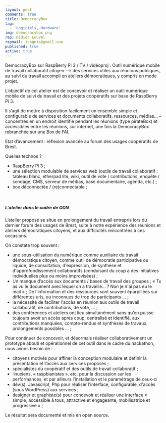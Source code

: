 ```yaml
---
layout: post
comments: true
title: DemocracyBox
tag:
  - 'Logiciels, Hardware'
img: democracybox.png
rep: Didier Louvel
repmail: icognis@gmail.com
published: true
active: true
---
```


DemocracyBox  sur RaspBerry Pi 3 / TV / vidéoproj : 
Outil numérique mobile de travail collaboratif citoyen —> des services utiles aux réunions publiques, au suivi du travail accompli en ateliers démocratiques, y compris en mode projet.


L’objectif de cet atelier est de concevoir et réaliser un outil numérique mobile de suivi du travail et des projets coopératifs sur base de RaspBerry Pi 3. 

Il s’agit de mettre à disposition facilement un ensemble simple et configurable de services et documents collaboratifs, ressources, médias… – concentrés en un endroit identifié pendant les réunions (type pirateBox) et accessibles entre les réunions, sur internet, une fois la DemocracyBox rebranchée sur une Box de FAI.

Etat d’avancement : réflexion avancée au forum des usages coopératifs de Brest.

Quelles technos ? 
- RaspBerry Pi 3 ;
- une sélection modulable de services web (outils de travail collaboratif : tableau blanc, etherpad lite, wiki, outil de vote / contributions, enquête / sondage, CMS, serveur de médias, base documentaire, agenda, etc.) ;
- box déconnectée / (re)connectable ;


<br>

##### L'atelier dans le cadre de ODN

L’atelier proposé se situe en prolongement du travail entrepris lors du dernier forum des usages de Brest, suite à notre expérience des réunions et ateliers démocratiques citoyens, et aux difficultés rencontrées à ces occasions.

On constate trop souvent :
- une sous-utilisation du numérique comme auxiliaire du travail démocratique citoyen, comme outil de démocratie participative ou liquide, de consultation, d'expression, de synthèse et d'approfondissement collaboratifs (conduisant du coup à des initiatives individuelles plus ou moins improvisées) ;
- Un manque d’accès aux documents / bases de travail des groupes ;
« Tu as vu le document avec lequel on a travaillé… ? Non je n'ai pas eu le mail » ;
De l’information et des ressources sont souvent éparpillées sur différentes urls, ou inconnues de trop de participants ... ;
- la nécessité de faciliter l'accès en réunion aux outils de travail collaboratif, de contributions, de vote, ... ;
- des conférences et ateliers ont lieu simultanément sans qu’on puisse toujours avoir un accès après coup, centralisé et identifié, aux contributions manquées, compte-rendus et synthèses de travaux, prolongements possibles ... ;

Pour continuer de concevoir, et désormais réaliser collaborativement un prototype abouti et opérationnel de cet outil dans le cadre du hackathon, nous avons besoin de :

- citoyens motivés pour affiner la conception modulaire et définir la présentation et l’accès aux services proposés ;
- spécialistes du coopératif et des outils de travail collaboratif ;
- linuxiens, « raspbianistes », etc. pour la discussion sur les performances, et par ailleurs l’installation et le paramétrage de ceux-ci
- dév(s). Javascript, Php pour réaliser l’interface, configurable, d'accès (sous WordPress) aux services ;
- designer et graphiste(s) pour concevoir et réaliser une interface « simple, accessible à tous, attractive et engageante, mobilisatrice et progressive » ;

Le résultat sera documenté et mis en open source.

